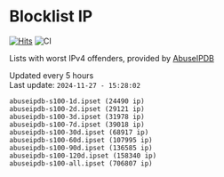 # Blocklist IP

[![Hits](https://hits.seeyoufarm.com/api/count/incr/badge.svg?url=https%3A%2F%2Fgithub.com%2Fborestad%2Fblocklist-ip%2F&count_bg=%2379C83D&title_bg=%23555555&icon=&icon_color=%23E7E7E7&title=hits&edge_flat=false)](https://hits.seeyoufarm.com)  ![CI](https://img.shields.io/github/workflow/status/borestad/blocklist-ip/CI?style=flat-square)

Lists with worst IPv4 offenders, provided by [AbuseIPDB](https://www.abuseipdb.com/)

<!-- FOOTER-PLACEHOLDER -->
Updated every 5 hours<br>
Last update: `2024-11-27 - 15:28:02`
```
abuseipdb-s100-1d.ipset (24490 ip)
abuseipdb-s100-2d.ipset (29121 ip)
abuseipdb-s100-3d.ipset (31978 ip)
abuseipdb-s100-7d.ipset (39018 ip)
abuseipdb-s100-30d.ipset (68917 ip)
abuseipdb-s100-60d.ipset (107995 ip)
abuseipdb-s100-90d.ipset (136585 ip)
abuseipdb-s100-120d.ipset (158340 ip)
abuseipdb-s100-all.ipset (706807 ip)
```
